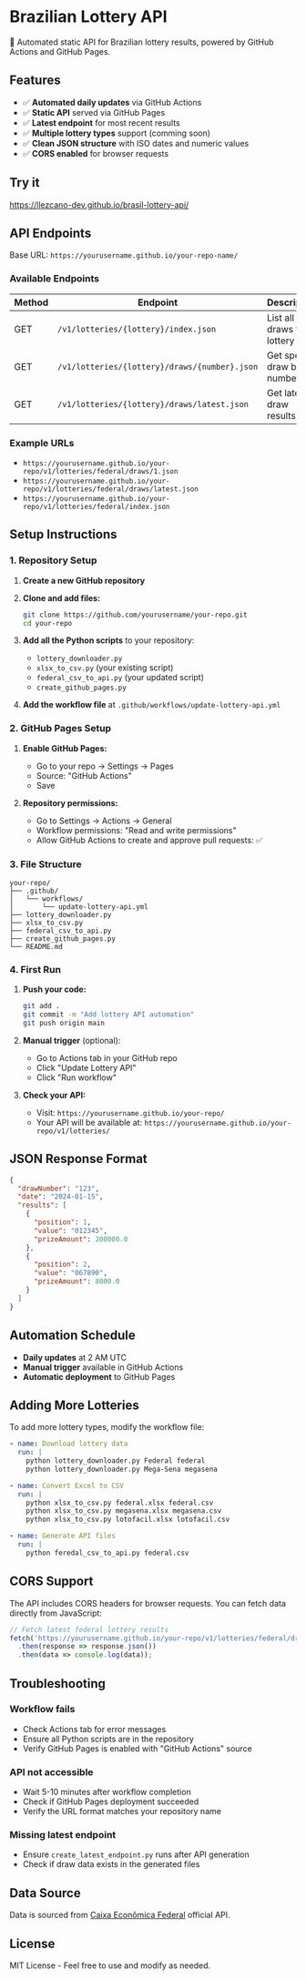 # Brazilian Lottery API

🎲 Automated static API for Brazilian lottery results, powered by GitHub Actions and GitHub Pages.

## Features

- ✅ **Automated daily updates** via GitHub Actions
- ✅ **Static API** served via GitHub Pages
- ✅ **Latest endpoint** for most recent results
- ✅ **Multiple lottery types** support (comming soon)
- ✅ **Clean JSON structure** with ISO dates and numeric values
- ✅ **CORS enabled** for browser requests

## Try it

https://llezcano-dev.github.io/brasil-lottery-api/

## API Endpoints

Base URL: `https://yourusername.github.io/your-repo-name/`

### Available Endpoints

| Method | Endpoint | Description |
|--------|----------|-------------|
| GET | `/v1/lotteries/{lottery}/index.json` | List all draws for a lottery |
| GET | `/v1/lotteries/{lottery}/draws/{number}.json` | Get specific draw by number |
| GET | `/v1/lotteries/{lottery}/draws/latest.json` | Get latest draw results |

### Example URLs

- `https://yourusername.github.io/your-repo/v1/lotteries/federal/draws/1.json`
- `https://yourusername.github.io/your-repo/v1/lotteries/federal/draws/latest.json` 
- `https://yourusername.github.io/your-repo/v1/lotteries/federal/index.json`

## Setup Instructions

### 1. Repository Setup

1. **Create a new GitHub repository**
2. **Clone and add files:**
   ```bash
   git clone https://github.com/yourusername/your-repo.git
   cd your-repo
   ```

3. **Add all the Python scripts** to your repository:
   - `lottery_downloader.py`
   - `xlsx_to_csv.py` (your existing script)
   - `federal_csv_to_api.py` (your updated script)
   - `create_github_pages.py`

4. **Add the workflow file** at `.github/workflows/update-lottery-api.yml`

### 2. GitHub Pages Setup

1. **Enable GitHub Pages:**
   - Go to your repo → Settings → Pages
   - Source: "GitHub Actions"
   - Save

2. **Repository permissions:**
   - Go to Settings → Actions → General
   - Workflow permissions: "Read and write permissions"
   - Allow GitHub Actions to create and approve pull requests: ✅

### 3. File Structure

```
your-repo/
├── .github/
│   └── workflows/
│       └── update-lottery-api.yml
├── lottery_downloader.py
├── xlsx_to_csv.py
├── federal_csv_to_api.py
├── create_github_pages.py
└── README.md
```

### 4. First Run

1. **Push your code:**
   ```bash
   git add .
   git commit -m "Add lottery API automation"
   git push origin main
   ```

2. **Manual trigger** (optional):
   - Go to Actions tab in your GitHub repo
   - Click "Update Lottery API"
   - Click "Run workflow"

3. **Check your API:**
   - Visit: `https://yourusername.github.io/your-repo/`
   - Your API will be available at: `https://yourusername.github.io/your-repo/v1/lotteries/`

## JSON Response Format

```json
{
  "drawNumber": "123",
  "date": "2024-01-15",
  "results": [
    {
      "position": 1,
      "value": "012345",
      "prizeAmount": 200000.0
    },
    {
      "position": 2,
      "value": "067890",
      "prizeAmount": 8000.0
    }
  ]
}
```

## Automation Schedule

- **Daily updates** at 2 AM UTC
- **Manual trigger** available in GitHub Actions
- **Automatic deployment** to GitHub Pages

## Adding More Lotteries

To add more lottery types, modify the workflow file:

```yaml
- name: Download lottery data
  run: |
    python lottery_downloader.py Federal federal
    python lottery_downloader.py Mega-Sena megasena

- name: Convert Excel to CSV
  run: |
    python xlsx_to_csv.py federal.xlsx federal.csv
    python xlsx_to_csv.py megasena.xlsx megasena.csv
    python xlsx_to_csv.py lotofacil.xlsx lotofacil.csv

- name: Generate API files
  run: |
    python feredal_csv_to_api.py federal.csv
```

## CORS Support

The API includes CORS headers for browser requests. You can fetch data directly from JavaScript:

```javascript
// Fetch latest federal lottery results
fetch('https://yourusername.github.io/your-repo/v1/lotteries/federal/draws/latest.json')
  .then(response => response.json())
  .then(data => console.log(data));
```

## Troubleshooting

### Workflow fails
- Check Actions tab for error messages
- Ensure all Python scripts are in the repository
- Verify GitHub Pages is enabled with "GitHub Actions" source

### API not accessible  
- Wait 5-10 minutes after workflow completion
- Check if GitHub Pages deployment succeeded
- Verify the URL format matches your repository name

### Missing latest endpoint
- Ensure `create_latest_endpoint.py` runs after API generation
- Check if draw data exists in the generated files

## Data Source

Data is sourced from [Caixa Econômica Federal](https://loterias.caixa.gov.br/) official API.

## License

MIT License - Feel free to use and modify as needed.
